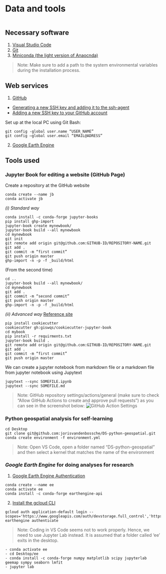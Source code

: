 # Data and tools

```{contents}
```


## Necessary software
1. [Visual Studio Code](https://code.visualstudio.com/)
2. [Git](https://git-scm.com/)
3. [Miniconda (the light version of Anaocnda)](https://docs.conda.io/en/latest/miniconda.html#windows-installers)

> Note: Make sure to add a path to the system environmental variables during the installation process. 

## Web services
1. [GitHub](https://github.com/)
 - [Generating a new SSH key and adding it to the ssh-agent](https://docs.github.com/en/authentication/connecting-to-github-with-ssh/generating-a-new-ssh-key-and-adding-it-to-the-ssh-agent)
 - [Adding a new SSH key to your GitHub account](https://docs.github.com/en/authentication/connecting-to-github-with-ssh/adding-a-new-ssh-key-to-your-github-account )

Set up at the local PC using Git Bash:

```
git config -global user.name “USER_NAME”
git config –global user.email “EMAIL@ADRESS”
```

2. [Google Earth Engine](https://code.earthengine.google.com/)


## Tools used
### __Jupyter Book__ for editing a website (GitHub Page)


Create a repository at the GitHub website

```
conda create --name jb
conda activate jb
```

*(i) Standard way*

```
conda install -c conda-forge jupyter-books
pip install ghp-import
jupyter-book create mynewbook/
jupyter-book build --all mynewbook
cd mynewbook
git init
git remote add origin git@github.com:GITHUB-ID/REPOSITORY-NAME.git
git add .
git commit -m “first commit”
git push origin master
ghp-import -n -p -f _build/html
```

(From the second time)
```
cd ..
jupyter-book build --all mynewbook/
cd mynewbook
git add .
git commit -m “second commit”
git push origin master
ghp-import -n -p -f _build/html
```


*(ii) Advanced way*
[Reference site](https://github.com/giswqs/cookiecutter-jupyter-book)

```
pip install cookiecutter
cookiecutter gh:giswqs/cookiecutter-jupyter-book
cd mybook 
pip install -r requirments.txt
jupyter-book build .
git remote add origin git@github.com:GITHUB-ID/REPOSITORY-NAME.git
git add .
git commit -m “first commit”
git push origin master
```

We can create a jupyter notebook from markdown file or a markdown file from jupyter notebook using Jupytext
```
jupytext --sync SOMEFILE.ipynb
jupytext --sync SOMEFILE.md
```

> Note: GitHub repository settings/actions/general (make sure to check “Allow GitHub Actions to create and approve pull requests”) as you can see in the screenshot below:
![](./github-action-settings.png "GitHub Action Settings")



### __Python__ geospatial analysis for self-learning

```
cd Desktop
git clone git@github.com:jorisvandenbossche/DS-python-geospatial.git
conda create environment -f environment.yml
```

> Note: Open VS Code, open a folder named “DS-python-geospatial” and then select a kernel that matches the name of the environment

### ___Google Earth Engine___ for doing analyses for research

1. [Google Earth Engine Authentication](https://developers.google.com/earth-engine/guides/python_install-conda)

```
conda create --name ee
conda activate ee
conda install -c conda-forge earthengine-api
```

2. [Install the gcloud CLI](https://cloud.google.com/sdk/docs/install)

```
gcloud auth application-default login --scopes='https://www.googleapis.com/auth/devstorage.full_control','https://www.googleapis.com/auth/earthengine'
earthengine authenticate
```

> Note: Coding in VS Code seems not to work properly. Hence, we need to use Jupyter Lab instead. It is assumed that a folder called ‘ee’ exits in the desktop.

```
- conda activate ee
- cd Desktop/ee
- conda install -c conda-forge numpy matplotlib scipy jupyterlab geemap sympy seaborn lmfit
- jupyter lab
```